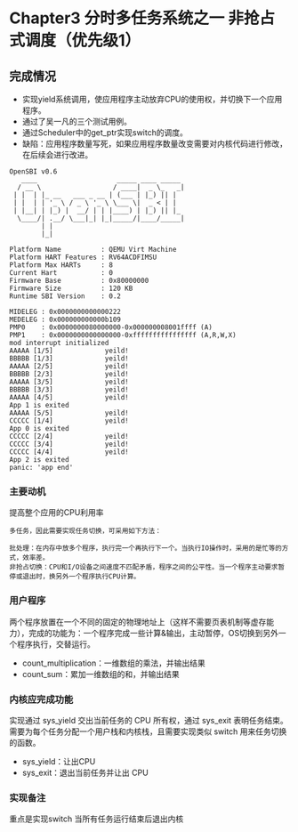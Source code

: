 # Chapter3 分时多任务系统之一 非抢占式调度（优先级1）
## 完成情况
* 实现yield系统调用，使应用程序主动放弃CPU的使用权，并切换下一个应用程序。
* 通过了吴一凡的三个测试用例。
* 通过Scheduler中的get_ptr实现switch的调度。
* 缺陷：应用程序数量写死，如果应用程序数量改变需要对内核代码进行修改，在后续会进行改进。
```
OpenSBI v0.6
   ____                    _____ ____ _____
  / __ \                  / ____|  _ \_   _|
 | |  | |_ __   ___ _ __ | (___ | |_) || |
 | |  | | '_ \ / _ \ '_ \ \___ \|  _ < | |
 | |__| | |_) |  __/ | | |____) | |_) || |_
  \____/| .__/ \___|_| |_|_____/|____/_____|
        | |
        |_|

Platform Name          : QEMU Virt Machine
Platform HART Features : RV64ACDFIMSU
Platform Max HARTs     : 8
Current Hart           : 0
Firmware Base          : 0x80000000
Firmware Size          : 120 KB
Runtime SBI Version    : 0.2

MIDELEG : 0x0000000000000222
MEDELEG : 0x000000000000b109
PMP0    : 0x0000000080000000-0x000000008001ffff (A)
PMP1    : 0x0000000000000000-0xffffffffffffffff (A,R,W,X)
mod interrupt initialized
AAAAA [1/5]             yeild!
BBBBB [1/3]             yeild!
AAAAA [2/5]             yeild!
BBBBB [2/3]             yeild!
AAAAA [3/5]             yeild!
BBBBB [3/3]             yeild!
AAAAA [4/5]             yeild!
App 1 is exited
AAAAA [5/5]             yeild!
CCCCC [1/4]             yeild!
App 0 is exited
CCCCC [2/4]             yeild!
CCCCC [3/4]             yeild!
CCCCC [4/4]             yeild!
App 2 is exited
panic: 'app end'
```
### 主要动机
提高整个应用的CPU利用率

    多任务，因此需要实现任务切换，可采用如下方法：

    批处理：在内存中放多个程序，执行完一个再执行下一个。当执行IO操作时，采用的是忙等的方式，效率差。
    非抢占切换：CPU和I/O设备之间速度不匹配矛盾，程序之间的公平性。当一个程序主动要求暂停或退出时，换另外一个程序执行CPU计算。

### 用户程序
两个程序放置在一个不同的固定的物理地址上（这样不需要页表机制等虚存能力），完成的功能为：一个程序完成一些计算&输出，主动暂停，OS切换到另外一个程序执行，交替运行。

* count_multiplication：一维数组的乘法，并输出结果
* count_sum：累加一维数组的和，并输出结果
### 内核应完成功能
实现通过 sys_yield 交出当前任务的 CPU 所有权，通过 sys_exit 表明任务结束。需要为每个任务分配一个用户栈和内核栈，且需要实现类似 switch 用来任务切换的函数。

* sys_yield：让出CPU
* sys_exit：退出当前任务并让出 CPU
### 实现备注
重点是实现switch
当所有任务运行结束后退出内核